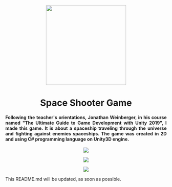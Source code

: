 <p align="center">
  <img width="250" height="250" src="https://github.com/williamrezendee/Space-Shooter-Game/blob/master/Assets/Sprites/UI/MainMenu.png"></img>
  <h1 align="center">Space Shooter Game</h1>
  <h4 align="justify">Following the teacher's orientations, Jonathan Weinberger, in his course named "The Ultimate Guide to Game Development with Unity 2019", I made this game. It is about a spaceship traveling through the universe and fighting against enemies spaceships. The game was created in 2D and using C# programming language on Unity3D engine.</h4>
</p>

<p align="center">
  <img align="center" src="https://github.com/williamrezendee/Space-Shooter-Game/blob/master/imgs/initialScreen.gif"></img><br>
</p>
<p align="center">
  <img align="center" src="https://github.com/williamrezendee/Space-Shooter-Game/blob/master/imgs/InGame.gif"></img><br>
</p>
<p align="center">
  <img align="center" src="https://github.com/williamrezendee/Space-Shooter-Game/blob/master/imgs/GameOver.gif"></img><br>
</p>
<div>
  <p>
    This README.md will be updated, as soon as possible.
  </p>
</div>
